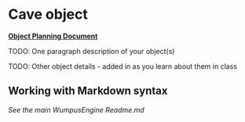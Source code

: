 # Cave object
**[Object Planning Document](https://docs.google.com/document/d/1E_uqW28083VZtG8JKvdBJ81NkqF2XF443g8xjuszusI/edit?usp=sharing)**

TODO: One paragraph description of your object(s)

TODO: Other object details - added in as you learn about them in class

## Working with Markdown syntax

_See the main WumpusEngine Readme.md_
